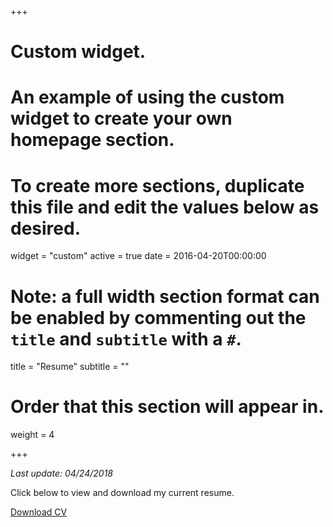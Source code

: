 +++
# Custom widget.
# An example of using the custom widget to create your own homepage section.
# To create more sections, duplicate this file and edit the values below as desired.
widget = "custom"
active = true
date = 2016-04-20T00:00:00

# Note: a full width section format can be enabled by commenting out the `title` and `subtitle` with a `#`.
title = "Resume"
subtitle = ""

# Order that this section will appear in.
weight = 4

+++

*Last update: 04/24/2018*

Click below to view and download my current resume.  

<a href="/files/Kyle_Harris_Resume_no_address_04-24-2018.pdf#" class="download" title="Download Resume" target="_blank">Download CV</a>
